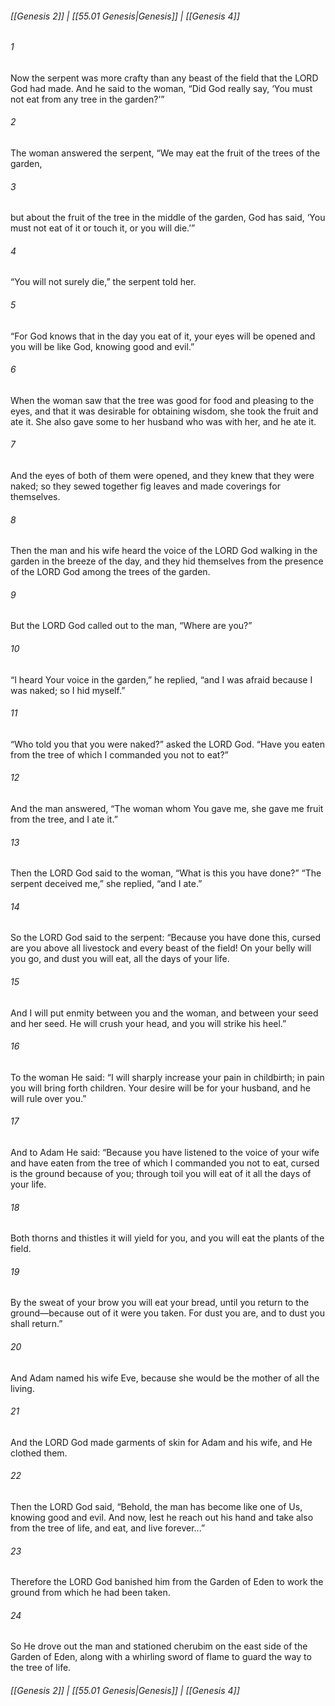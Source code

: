 
###### [[Genesis 2]] | [[55.01 Genesis|Genesis]] | [[Genesis 4]]

###### 1
Now the serpent was more crafty than any beast of the field that the LORD God had made. And he said to the woman, “Did God really say, ‘You must not eat from any tree in the garden?’”
###### 2
The woman answered the serpent, “We may eat the fruit of the trees of the garden,
###### 3
but about the fruit of the tree in the middle of the garden, God has said, ‘You must not eat of it or touch it, or you will die.’”
###### 4
“You will not surely die,” the serpent told her.
###### 5
“For God knows that in the day you eat of it, your eyes will be opened and you will be like God, knowing good and evil.”
###### 6
When the woman saw that the tree was good for food and pleasing to the eyes, and that it was desirable for obtaining wisdom, she took the fruit and ate it. She also gave some to her husband who was with her, and he ate it.
###### 7
And the eyes of both of them were opened, and they knew that they were naked; so they sewed together fig leaves and made coverings for themselves.
###### 8
Then the man and his wife heard the voice of the LORD God walking in the garden in the breeze of the day, and they hid themselves from the presence of the LORD God among the trees of the garden.
###### 9
But the LORD God called out to the man, “Where are you?”
###### 10
“I heard Your voice in the garden,” he replied, “and I was afraid because I was naked; so I hid myself.”
###### 11
“Who told you that you were naked?” asked the LORD God. “Have you eaten from the tree of which I commanded you not to eat?”
###### 12
And the man answered, “The woman whom You gave me, she gave me fruit from the tree, and I ate it.”
###### 13
Then the LORD God said to the woman, “What is this you have done?” “The serpent deceived me,” she replied, “and I ate.”
###### 14
So the LORD God said to the serpent: “Because you have done this, cursed are you above all livestock and every beast of the field! On your belly will you go, and dust you will eat, all the days of your life.
###### 15
And I will put enmity between you and the woman, and between your seed and her seed. He will crush your head, and you will strike his heel.”
###### 16
To the woman He said: “I will sharply increase your pain in childbirth; in pain you will bring forth children. Your desire will be for your husband, and he will rule over you.”
###### 17
And to Adam He said: “Because you have listened to the voice of your wife and have eaten from the tree of which I commanded you not to eat, cursed is the ground because of you; through toil you will eat of it all the days of your life.
###### 18
Both thorns and thistles it will yield for you, and you will eat the plants of the field.
###### 19
By the sweat of your brow you will eat your bread, until you return to the ground—because out of it were you taken. For dust you are, and to dust you shall return.”
###### 20
And Adam named his wife Eve, because she would be the mother of all the living.
###### 21
And the LORD God made garments of skin for Adam and his wife, and He clothed them.
###### 22
Then the LORD God said, “Behold, the man has become like one of Us, knowing good and evil. And now, lest he reach out his hand and take also from the tree of life, and eat, and live forever...”
###### 23
Therefore the LORD God banished him from the Garden of Eden to work the ground from which he had been taken.
###### 24
So He drove out the man and stationed cherubim on the east side of the Garden of Eden, along with a whirling sword of flame to guard the way to the tree of life.

###### [[Genesis 2]] | [[55.01 Genesis|Genesis]] | [[Genesis 4]]
